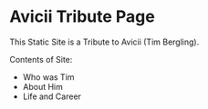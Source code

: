 # Avicii Tribute Page
This Static Site is a Tribute to Avicii (Tim Bergling).

Contents of Site:
+ Who was Tim
+ About Him
+ Life and Career
